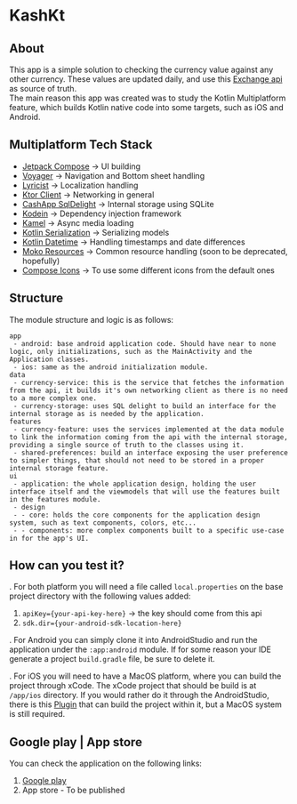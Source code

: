 # KashKt
## About
This app is a simple solution to checking the currency value against any other currency. These values are updated daily, and use this [Exchange api](https://www.exchangerate-api.com/) as source of truth.  
The main reason this app was created was to study the Kotlin Multiplatform feature, which builds Kotlin native code into some targets, such as iOS and Android.

## Multiplatform Tech Stack
- [Jetpack Compose](https://github.com/JetBrains/compose-multiplatform) -> UI building
- [Voyager](https://github.com/adrielcafe/voyager) -> Navigation and Bottom sheet handling
- [Lyricist](https://github.com/adrielcafe/lyricist) -> Localization handling
- [Ktor Client](https://ktor.io/docs/welcome.html) -> Networking in general
- [CashApp SqlDelight](https://github.com/cashapp/sqldelight) -> Internal storage using SQLite
- [Kodein](https://github.com/kosi-libs/Kodein) -> Dependency injection framework
- [Kamel](https://github.com/Kamel-Media/Kamel) -> Async media loading
- [Kotlin Serialization](https://github.com/Kotlin/kotlinx.serialization) -> Serializing models
- [Kotlin Datetime](https://github.com/Kotlin/kotlinx-datetime) -> Handling timestamps and date differences
- [Moko Resources](https://github.com/icerockdev/moko-resources) -> Common resource handling (soon to be deprecated, hopefully)
- [Compose Icons](https://github.com/DevSrSouza/compose-icons) -> To use some different icons from the default ones

## Structure
The module structure and logic is as follows:
```
app
 - android: base android application code. Should have near to none logic, only initializations, such as the MainActivity and the Application classes.
 - ios: same as the android initialization module.
data
 - currency-service: this is the service that fetches the information from the api, it builds it's own networking client as there is no need to a more complex one.
 - currency-storage: uses SQL delight to build an interface for the internal storage as is needed by the application.
features
 - currency-feature: uses the services implemented at the data module to link the information coming from the api with the internal storage, providing a single source of truth to the classes using it.
 - shared-preferences: build an interface exposing the user preference to simpler things, that should not need to be stored in a proper internal storage feature.
ui
 - application: the whole application design, holding the user interface itself and the viewmodels that will use the features built in the features module.
 - design
 - - core: holds the core components for the application design system, such as text components, colors, etc...
 - - components: more complex components built to a specific use-case in for the app's UI.
```
## How can you test it?
. For both platform you will need a file called `local.properties` on the base project directory with the following values added:
1. `apiKey={your-api-key-here}` -> the key should come from this api
2. `sdk.dir={your-android-sdk-location-here}`

. For Android you can simply clone it into AndroidStudio and run the application under the `:app:android` module. If for some reason your IDE generate a project `build.gradle` file, be sure to delete it.

. For iOS you will need to have a MacOS platform, where you can build the project through xCode. The xCode project that should be build is at `/app/ios` directory. If you would rather do it through the AndroidStudio, there is this [Plugin](https://plugins.jetbrains.com/plugin/14936-kotlin-multiplatform-mobile) that can build the project within it, but a MacOS system is still required.

## Google play | App store
You can check the application on the following links:
1. [Google play](https://play.google.com/store/apps/details?id=williankl.accountkt)
2. App store - To be published

